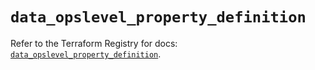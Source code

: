 # `data_opslevel_property_definition`

Refer to the Terraform Registry for docs: [`data_opslevel_property_definition`](https://registry.terraform.io/providers/opslevel/opslevel/1.6.3/docs/data-sources/property_definition).
